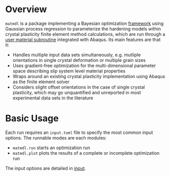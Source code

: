 # Overview


`matmdl` is a package implementing a Bayesian optimization [framework](https://scikit-optimize.github.io/stable/) using Gaussian process regression to parameterize the hardening models within crystal plasticity finite element method calculations, which are run through a [user material subroutine](https://www.researchgate.net/profile/Frank-Richter-5/post/Can_anyone_help_me_te_implement_properly_Huangs_UMAT_for_single_crystal_plasticity_on_Abaqus/attachment/5ca8491b3843b01b9b97ef84/AS%3A744577992499201%401554532635182/download/Huang+-+MECH+178.pdf) integrated with Abaqus. 
Its main features are that it:

* Handles multiple input data sets simultaneously, e.g. mutliple orientations in single crystal deformation or multiple grain sizes
* Uses gradient-free optimization for the multi-dimensional parameter space describing slip system level material properties
* Wraps around an existing crystal plasticity implementation using Abaqus as the finite element solver
* Considers slight offset orientations in the case of single crystal plasticity, which may go unquantified and unreported in most experimental data sets in the literature


# Basic Usage

Each run requires an `input.toml` file to specify the most common input options. 
The runnable modes are each modules:

* `matmdl.run` starts an optimization run
* `matmdl.plot` plots the results of a complete or incomplete optimization run

The input options are detailed in [input](../input.html).
